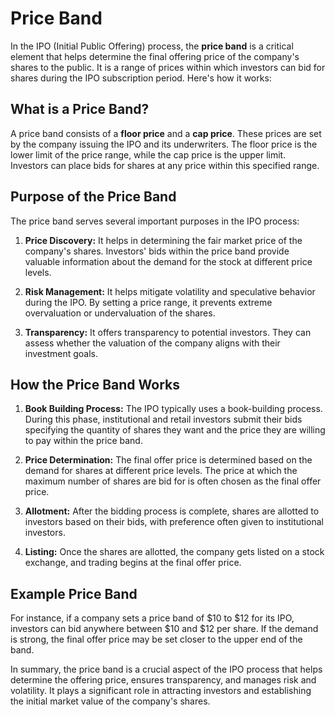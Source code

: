 # Price Band

In the IPO (Initial Public Offering) process, the **price band** is a critical element that helps determine the final offering price of the company's shares to the public. It is a range of prices within which investors can bid for shares during the IPO subscription period. Here's how it works:

## What is a Price Band?

A price band consists of a **floor price** and a **cap price**. These prices are set by the company issuing the IPO and its underwriters. The floor price is the lower limit of the price range, while the cap price is the upper limit. Investors can place bids for shares at any price within this specified range.

## Purpose of the Price Band

The price band serves several important purposes in the IPO process:

1. **Price Discovery:** It helps in determining the fair market price of the company's shares. Investors' bids within the price band provide valuable information about the demand for the stock at different price levels.

2. **Risk Management:** It helps mitigate volatility and speculative behavior during the IPO. By setting a price range, it prevents extreme overvaluation or undervaluation of the shares.

3. **Transparency:** It offers transparency to potential investors. They can assess whether the valuation of the company aligns with their investment goals.

## How the Price Band Works

1. **Book Building Process:** The IPO typically uses a book-building process. During this phase, institutional and retail investors submit their bids specifying the quantity of shares they want and the price they are willing to pay within the price band.

2. **Price Determination:** The final offer price is determined based on the demand for shares at different price levels. The price at which the maximum number of shares are bid for is often chosen as the final offer price.

3. **Allotment:** After the bidding process is complete, shares are allotted to investors based on their bids, with preference often given to institutional investors.

4. **Listing:** Once the shares are allotted, the company gets listed on a stock exchange, and trading begins at the final offer price.

## Example Price Band

For instance, if a company sets a price band of $10 to $12 for its IPO, investors can bid anywhere between $10 and $12 per share. If the demand is strong, the final offer price may be set closer to the upper end of the band.

In summary, the price band is a crucial aspect of the IPO process that helps determine the offering price, ensures transparency, and manages risk and volatility. It plays a significant role in attracting investors and establishing the initial market value of the company's shares.